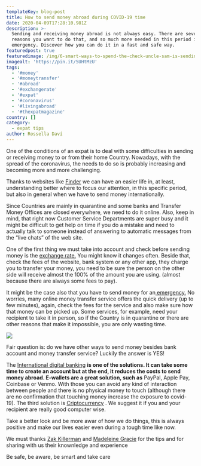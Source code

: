 ```yaml
---
templateKey: blog-post
title: How to send money abroad during COVID-19 time
date: 2020-04-09T17:28:10.981Z
description: >-
  Sending and receiving money abroad is not always easy. There are several
  reasons you want to do that, and so much more needed in this period in case of
  emergency. Discover how you can do it in a fast and safe way. 
featuredpost: true
featuredimage: /img/6-smart-ways-to-spend-the-check-uncle-sam-is-sending-you.png
imagealt: 'https://pin.it/5UHtMzU'
tags:
  - '#money'
  - '#moneytransfer'
  - '#abroad'
  - '#exchangerate'
  - '#expat'
  - '#coronavirus'
  - '#livingabroad'
  - '#thexpatmagazine'
country: []
category:
  - expat tips
author: Rossella Daví
---
```

One of the conditions of an expat is to deal with some difficulties in sending or receiving money to or from their home Country. Nowadays, with the spread of the coronavirus, the needs to do so is probably increasing and becoming more and more challenging.

Thanks to websites like [Finder](https://www.finder.com/sending-money-during-coronavirus) we can have an easier life in, at least, understanding better where to focus our attention, in this specific period, but also in general when we have to send money internationally.

Since Countries are mainly in quarantine and some banks and Transfer Money Offices are closed everywhere, we need to do it online. Also, keep in mind, that right now Customer Service Departments are super busy and it might be difficult to get help on time if you do a mistake and need to actually talk to someone instead of answering to automatic messages from the “live chats” of the web site.

One of the first thing we must take into account and check before sending money is the [exchange rate.](https://www.finder.com/international-money-transfers/currency-exchange-rates)  You might know it changes often. Beside that, check the fees of the website, bank system or any other app, they charge you to transfer your money, you need to be sure the person on the other side will receive almost the 100% of the amount you are using. (almost because there are always some fees to pay).

It might be the case also that you have to send money for an[ emergency.](https://www.finder.com/how-to-make-an-emergency-money-transfer) No worries, many online money transfer service offers the quick delivery (up to few minutes), again, check the fees for the service and also make sure how that money can be picked up. Some services, for example, need your recipient to take it in person, so if the Country is in quarantine or there are other reasons that make it impossible, you are only wasting time. 

![](/img/some-questions-on-the-cheapest-way-to-send-money….jpg)

Fair question is: do we have other ways to send money besides bank account and money transfer service? Luckily the answer is YES!

The [International digital banking](https://www.finder.com/international-bank-account) **is one of the solutions. It can take some time to create an account but at the end, it reduces the costs to send money abroad. E-wallets are a great solution, such as** PayPal, Apple Pay, Coinbase or Venmo. With those you can avoid any kind of interaction between people and there is no physical money to touch (although there are no confirmation that touching money increase the exposure to covid-19). The third solution is [Criptocurrency](https://www.finder.com/cryptocurrency) . We suggest it if you and your recipient are really good computer wise.

Take a better look and be more awar of how we do things, this is always positive and make our lives easier even during a tough time like now. 

We must thanks [Zak Killerman](https://www.finder.com/author/zakkillermann) and [Madeleine Gracie](https://www.finder.com/nz/author/madeleinegracie) for the tips and for sharing with us their knownledge and experience

Be safe, be aware, be smart and take care
